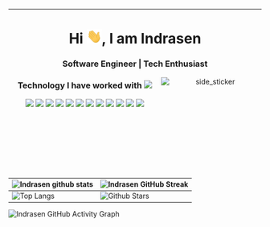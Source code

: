 </p>
<hr>
<h1 align="center">Hi <img src="https://raw.githubusercontent.com/ABSphreak/ABSphreak/master/gifs/Hi.gif" width="30px">, I am Indrasen</h1>
<h3 align="center">Software Engineer | Tech Enthusiast </h3>

</p>


<p align="center">
<img align="right" width=200px height=200px alt="side_sticker" src="https://media.giphy.com/media/TEnXkcsHrP4YedChhA/giphy.gif" />
</p>

<h3 align="center"> 
Technology I have worked with&nbsp;<img src = "https://media2.giphy.com/media/QssGEmpkyEOhBCb7e1/giphy.gif?cid=ecf05e47a0n3gi1bfqntqmob8g9aid1oyj2wr3ds3mg700bl&rid=giphy.gif" width = 25px> 

</h3>
 <p align="center">
<img src="https://img.shields.io/badge/-Android-2088FF?style=flat-square&logo=android&logoColor=green" />
  <img src="https://img.shields.io/badge/-NPM-CB3837?style=flat-square&logo=npm&logoColor=white" />
  <img src="https://img.shields.io/badge/-Nodejs-43853d?style=flat-square&logo=Node.js&logoColor=white" />
  <img src="https://img.shields.io/badge/MongoDB-4EA94B?style=flat-square&logo=mongodb&logoColor=white" />
  <img src="https://img.shields.io/badge/Express.js-000000?style=flat-square&logo=express&logoColor=white" />
  <img src="https://img.shields.io/badge/Amazon_AWS-232F3E?style=flat-square&logo=amazon-aws&logoColor=white" />
  <img src="https://img.shields.io/badge/-Java-2088FF?style=flat-square&logo=java" />
  <img src="https://img.shields.io/badge/Python-FFD43B?style=flat-square&logo=python&logoColor=white" />
  <img src="https://img.shields.io/badge/-Heroku-430098?style=flat-square&logo=heroku&logoColor=white" />
  <img src="https://img.shields.io/badge/MySQL-00000F?style=flat-square&logo=mysql&logoColor=white" />
  <img src="https://img.shields.io/badge/-C%20sharp-2088FF?style=flat-square&logo=csharp" />
  <img src="https://img.shields.io/badge/-.Net-2088FF?style=flat-square" />

</p>



![Indrasen github stats](https://github-readme-stats.vercel.app/api?username=indrasen715&show_icons=true&layout=compact) | ![Indrasen GitHub Streak](https://github-readme-streak-stats.herokuapp.com/?user=indrasen715&layout=compact) |
| --- | --- |
| ![Top Langs](https://github-readme-stats.vercel.app/api/top-langs/?username=indrasen715&layout=compact) | ![Github Stars](https://github-profile-summary-cards.vercel.app/api/cards/profile-details?username=indrasen715&theme=vue)

![Indrasen GitHub Activity Graph](https://activity-graph.herokuapp.com/graph?username=indrasen715&theme=github)

